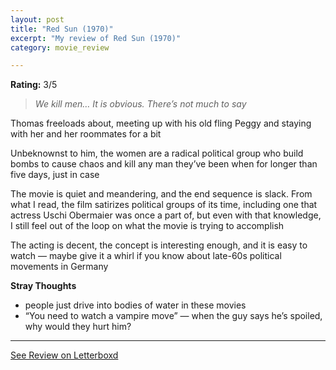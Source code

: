 ```yaml
---
layout: post
title: "Red Sun (1970)"
excerpt: "My review of Red Sun (1970)"
category: movie_review

---
```


**Rating:** 3/5

<blockquote><i>We kill men… It is obvious. There’s not much to say</i></blockquote>Thomas freeloads about, meeting up with his old fling Peggy and staying with her and her roommates for a bit

Unbeknownst to him, the women are a radical political group who build bombs to cause chaos and kill any man they’ve been when for longer than five days, just in case

The movie is quiet and meandering, and the end sequence is slack. From what I read, the film satirizes political groups of its time, including one that actress Uschi Obermaier was once a part of, but even with that knowledge, I still feel out of the loop on what the movie is trying to accomplish

The acting is decent, the concept is interesting enough, and it is easy to watch — maybe give it a whirl if you know about late-60s political movements in Germany

<b>Stray Thoughts</b>
* people just drive into bodies of water in these movies
* “You need to watch a vampire move” — when the guy says he’s spoiled, why would they hurt him?

<hr>

[See Review on Letterboxd](https://boxd.it/4uZcwd)
